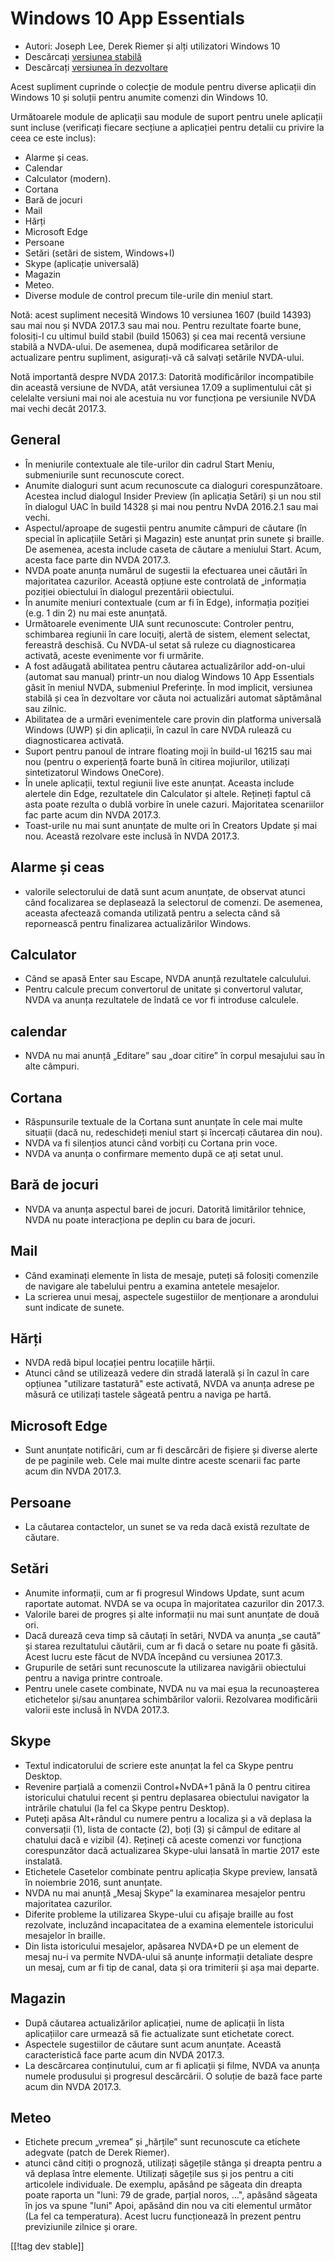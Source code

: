 # Windows 10 App Essentials #

* Autori: Joseph Lee, Derek Riemer și alți utilizatori Windows 10 
* Descărcați [versiunea stabilă][1]
* Descărcați [versiunea în dezvoltare][2]

Acest supliment cuprinde o colecție de module pentru diverse aplicații din
Windows 10 și soluții pentru anumite comenzi din Windows 10.

Următoarele module de aplicații sau module de suport pentru unele aplicații
sunt incluse (verificați fiecare secțiune a aplicației pentru detalii cu
privire la ceea ce este inclus):

* Alarme și ceas.
* Calendar
* Calculator (modern).
* Cortana
* Bară de jocuri
* Mail
* Hărți
* Microsoft Edge
* Persoane
* Setări (setări de sistem, Windows+I)
* Skype (aplicație universală)
* Magazin
* Meteo.
* Diverse module de control precum tile-urile din meniul start.

Notă: acest supliment necesită Windows 10 versiunea 1607 (build 14393) sau
mai nou și NVDA 2017.3 sau mai nou. Pentru rezultate foarte bune, folosiți-l
cu ultimul build stabil (build 15063) și cea mai recentă versiune stabilă a
NVDA-ului. De asemenea, după modificarea setărilor de actualizare pentru
supliment, asigurați-vă că salvați setările NVDA-ului.

Notă importantă despre NVDA 2017.3: Datorită modificărilor incompatibile din
această versiune de NVDA, atât versiunea 17.09 a suplimentului cât și
celelalte versiuni mai noi ale acestuia nu vor funcționa pe versiunile NVDA
mai vechi decât 2017.3.

## General

* În meniurile contextuale ale tile-urilor din cadrul Start Meniu,
  submeniurile sunt recunoscute corect.
* Anumite dialoguri sunt acum recunoscute ca dialoguri
  corespunzătoare. Acestea includ dialogul Insider Preview (în aplicația
  Setări) și un nou stil în dialogul UAC în build 14328 și mai nou pentru
  NvDA 2016.2.1 sau mai vechi.
* Aspectul/aproape de sugestii pentru anumite câmpuri de căutare (în special
  în aplicațiile Setări și Magazin) este anunțat prin sunete și braille. De
  asemenea, acesta include caseta de căutare a meniului Start. Acum, acesta
  face parte din NVDA 2017.3.
* NVDA poate anunța numărul de sugestii la efectuarea unei căutări în
  majoritatea cazurilor. Această opțiune este controlată de „informația
  poziției obiectului în dialogul prezentării obiectului.
* În anumite meniuri contextuale (cum ar fi în Edge), informația poziției
  (e.g. 1 din 2) nu mai este anunțată.
* Următoarele evenimente UIA sunt recunoscute: Controler pentru, schimbarea
  regiunii în care locuiți, alertă de sistem, element selectat, fereastră
  deschisă. Cu NVDA-ul setat să ruleze cu diagnosticarea activată, aceste
  evenimente vor fi urmărite.
* A fost adăugată abilitatea pentru căutarea actualizărilor add-on-ului
  (automat sau manual) printr-un  nou dialog Windows 10 App Essentials găsit
  în meniul NVDA, submeniul Preferințe. În mod implicit, versiunea stabilă
  și cea în dezvoltare vor căuta noi actualizări automat săptămânal sau
  zilnic.
* Abilitatea de a urmări evenimentele care provin din platforma universală
  Windows (UWP) și din aplicații, în cazul în care NVDA rulează cu
  diagnosticarea activată.
* Suport pentru panoul de intrare floating moji în build-ul 16215 sau mai
  nou (pentru o experiență foarte bună în citirea mojiurilor, utilizați
  sintetizatorul Windows OneCore).
* În unele aplicații, textul regiunii live este anunțat. Aceasta include
  alertele din Edge, rezultatele din Calculator și altele. Rețineți faptul
  că asta poate rezulta o dublă vorbire în unele cazuri. Majoritatea
  scenariilor fac parte acum din NVDA 2017.3.
* Toast-urile nu mai sunt anunțate de multe ori în Creators Update și mai
  nou. Această rezolvare este inclusă în NVDA 2017.3.

## Alarme și ceas

* valorile selectorului de dată sunt acum anunțate, de observat atunci când
  focalizarea se deplasează la selectorul de comenzi. De asemenea, aceasta
  afectează comanda utilizată pentru a selecta când să repornească pentru
  finalizarea actualizărilor Windows.

## Calculator

* Când se apasă Enter sau Escape, NVDA anunță rezultatele calculului.
* Pentru calcule precum convertorul de unitate și convertorul valutar, NVDA
  va anunța rezultatele de îndată ce vor fi introduse calculele.

## calendar

* NVDA nu mai anunță „Editare” sau „doar citire” în corpul mesajului sau în
  alte câmpuri.

## Cortana

* Răspunsurile textuale de la Cortana sunt anunțate în cele mai multe
  situații (dacă nu, redeschideți meniul start și încercați căutarea din
  nou).
* NVDA va fi silențios atunci când vorbiți cu Cortana prin voce.
* NVDA va anunța o confirmare memento după ce ați setat unul.

## Bară de jocuri

* NVDA va anunța aspectul barei de jocuri. Datorită limitărilor tehnice,
  NVDA nu poate interacționa pe deplin cu bara de jocuri.

## Mail

* Când examinați elemente în lista de mesaje, puteți să folosiți comenzile
  de navigare ale tabelului pentru a examina antetele mesajelor.
* La scrierea unui mesaj, aspectele sugestiilor de menționare a arondului
  sunt indicate de sunete.

## Hărți

* NVDA redă bipul locației pentru locațiile hărții.
* Atunci când se utilizează vedere din stradă laterală și în cazul în care
  opțiunea "utilizare tastatură" este activată, NVDA va anunța adrese pe
  măsură ce utilizați tastele săgeată pentru a naviga pe hartă.

## Microsoft Edge

* Sunt anunțate notificări, cum ar fi descărcări de fișiere și diverse
  alerte de pe paginile web. Cele mai multe dintre aceste scenarii fac parte
  acum din NVDA 2017.3.

## Persoane

* La căutarea contactelor, un sunet se va reda dacă există rezultate de
  căutare.

## Setări

* Anumite informații, cum ar fi progresul Windows Update, sunt acum
  raportate automat. NVDA se va ocupa în majoritatea cazurilor din 2017.3.
* Valorile barei de progres și alte informații nu mai sunt anunțate de două
  ori.
* Dacă durează ceva timp să căutați în setări, NVDA va anunța „se caută” și
  starea rezultatului căutării, cum ar fi dacă o setare nu poate fi
  găsită. Acest lucru este făcut de NVDA începând cu versiunea 2017.3.
* Grupurile de setări sunt recunoscute la utilizarea navigării obiectului
  pentru a naviga printre controale.
* Pentru unele casete combinate, NVDA nu va mai eșua la recunoașterea
  etichetelor și/sau anunțarea schimbărilor valorii. Rezolvarea modificării
  valorii este inclusă în NVDA 2017.3.

## Skype

* Textul indicatorului de scriere este anunțat la fel ca Skype pentru
  Desktop.
* Revenire parțială a comenzii Control+NvDA+1 până la 0 pentru citirea
  istoricului chatului recent și pentru deplasarea obiectului navigator la
  intrările chatului (la fel ca Skype pentru Desktop).
* Puteți apăsa Alt+rândul cu numere pentru a localiza și a vă deplasa la
  conversații (1), lista de contacte (2), boți (3) și câmpul de editare al
  chatului dacă e vizibil (4). Rețineți că aceste comenzi vor funcționa
  corespunzător dacă actualizarea Skype-ului lansată în martie 2017 este
  instalată.
* Etichetele Casetelor combinate pentru aplicația Skype preview, lansată în
  noiembrie 2016, sunt anunțate.
* NVDA nu mai anunță „Mesaj Skype” la examinarea mesajelor pentru
  majoritatea cazurilor.
* Diferite probleme la utilizarea Skype-ului cu afișaje braille au fost
  rezolvate, incluzând incapacitatea de a examina elementele istoricului
  mesajelor în braille.
* Din lista istoricului mesajelor, apăsarea NVDA+D pe un element de mesaj
  nu-i va permite NVDA-ului să anunțe informații detaliate despre un mesaj,
  cum ar fi tip de canal, data și ora trimiterii și așa mai departe.

## Magazin

* După căutarea actualizărilor aplicației, nume de aplicații în lista
  aplicațiilor care urmează să fie actualizate sunt etichetate corect.
* Aspectele sugestiilor de căutare sunt acum anunțate. Această
  caracteristică face parte acum din NVDA 2017.3.
* La descărcarea conținutului, cum ar fi aplicații și filme, NVDA va anunța
  numele produsului și progresul descărcării. O soluție de bază face parte
  acum din NVDA 2017.3.

## Meteo

* Etichete precum „vremea” și „hărțile” sunt recunoscute ca etichete
  adegvate (patch de Derek Riemer).
* atunci când citiți o prognoză, utilizați săgețile stânga și  dreapta
  pentru a vă deplasa între elemente. Utilizați săgețile sus și jos pentru a
  citi articolele individuale. De exemplu, apăsând pe săgeata din dreapta
  poate raporta un "luni: 79 de grade, parțial noros, ...", apăsând săgeata
  în jos va spune "luni" Apoi, apăsând din nou va citi elementul următor (La
  fel ca temperatura). Acest lucru funcționează în prezent pentru
  previziunile zilnice și orare.

[[!tag dev stable]]

[1]: https://addons.nvda-project.org/files/get.php?file=w10

[2]: https://addons.nvda-project.org/files/get.php?file=w10-dev
